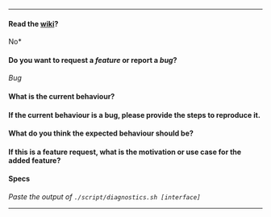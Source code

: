 ----
<!--
Note: All issues will instant closed if the issue template is not complete. Please understand that it is easier for us if you fill out the template to help you faster.

!All text inside \<\!-- \--\> is not seen for us so please remove the arrows.
-->
#### Read the [wiki](https://github.com/FluxionNetwork/fluxion/wiki)?
No*

#### Do you want to request a *feature* or report a *bug*?
*Bug*

#### What is the current behaviour?
<!--fluxion crashes-->

#### If the current behaviour is a bug, please provide the steps to reproduce it.
<!-- A great way to do this is to provide screenshots and commands.* -->

#### What do you think the expected behaviour should be?
<!--What do you think should happen?-->

#### If this is a feature request, what is the motivation or use case for the added feature?

#### Specs
*Paste the output of `./script/diagnostics.sh [interface]`*

-----
